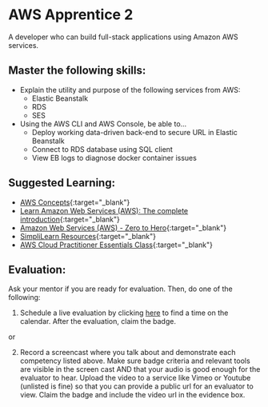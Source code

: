 # AWS Apprentice 2

A developer who can build full-stack applications using Amazon AWS services.

## Master the following skills:

- Explain the utility and purpose of the following services from AWS:
  - Elastic Beanstalk
  - RDS
  - SES
- Using the AWS CLI and AWS Console, be able to...
  - Deploy working data-driven back-end to secure URL in Elastic Beanstalk
  - Connect to RDS database using SQL client
  - View EB logs to diagnose docker container issues

## Suggested Learning:

- [AWS Concepts](https://www.udemy.com/course/aws-concepts/){:target="\_blank"}
- [Learn Amazon Web Services (AWS): The complete introduction](https://www.udemy.com/course/learn-amazon-web-services-the-complete-introduction/){:target="\_blank"}
- [Amazon Web Services (AWS) - Zero to Hero](https://www.udemy.com/course/amazon-web-services-aws-v/){:target="\_blank"}
- [SimpliLearn Resources](https://www.simplilearn.com/tutorials/aws-tutorial/what-is-aws?source=sl_frs_nav_playlist_video_clicked){:target="\_blank"}
- [AWS Cloud Practitioner Essentials Class](https://aws.amazon.com/training/course-descriptions/cloud-practitioner-essentials/){:target="\_blank"}

## Evaluation:

Ask your mentor if you are ready for evaluation. Then, do one of the following:

1. Schedule a live evaluation by clicking [here](https://calendly.com/codex-evaluations/full-stack) to find a time on the calendar. After the evaluation, claim the badge.

or

2. Record a screencast where you talk about and demonstrate each competency listed above. Make sure badge criteria and relevant tools are visible in the screen cast AND that your audio is good enough for the evaluator to hear. Upload the video to a service like Vimeo or Youtube (unlisted is fine) so that you can provide a public url for an evaluator to view. Claim the badge and include the video url in the evidence box.
